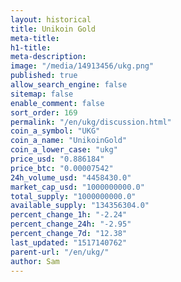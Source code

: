 ```yaml
---
layout: historical
title: Unikoin Gold
meta-title: 
h1-title: 
meta-description: 
image: "/media/14913456/ukg.png"
published: true
allow_search_engine: false
sitemap: false
enable_comment: false
sort_order: 169
permalink: "/en/ukg/discussion.html"
coin_a_symbol: "UKG"
coin_a_name: "UnikoinGold"
coin_a_lower_case: "ukg"
price_usd: "0.886184"
price_btc: "0.00007542"
24h_volume_usd: "4458430.0"
market_cap_usd: "1000000000.0"
total_supply: "1000000000.0"
available_supply: "134356304.0"
percent_change_1h: "-2.24"
percent_change_24h: "-2.95"
percent_change_7d: "12.38"
last_updated: "1517140762"
parent-url: "/en/ukg/"
author: Sam
---
```


